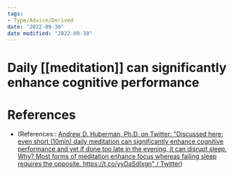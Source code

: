 ```yaml
---
tags:
- Type/Advice/Derived 
date: "2022-09-30"
date modified: "2022-09-30"
---
```


# Daily [[meditation]] can significantly enhance cognitive performance

# References
- (References:: [Andrew D. Huberman, Ph.D. on Twitter: "Discussed here: even short (10min) daily meditation can significantly enhance cognitive performance and yet if done too late in the evening, it can disrupt sleep. Why? Most forms of meditation enhance focus whereas failing sleep requires the opposite. https://t.co/yyDaSdIxgn" / Twitter](https://twitter.com/hubermanlab/status/1532301807925567490?lang=en))
